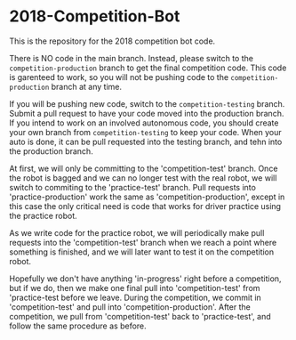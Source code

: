 # 2018-Competition-Bot

This is the repository for the 2018 competition bot code.

There is NO code in the main branch.
Instead, please switch to the `competition-production` branch to get the final competition code. This code is garenteed to work, so you will not be pushing code to the `competition-production` branch at any time.

If you will be pushing new code, switch to the `competition-testing` branch. Submit a pull request to have your code moved into the production branch. If you intend to work on an involved autonomous code, you should create your own branch from `competition-testing` to keep your code. When your auto is done, it can be pull requested into the testing branch, and tehn into the production branch.

At first, we will only be committing to the 'competition-test' branch. Once the robot is bagged and we can no longer test with the real robot, we will switch to commiting to the 'practice-test' branch. Pull requests into 'practice-production' work the same as 'competition-production', except in this case the only critical need is code that works for driver practice using the practice robot. 

As we write code for the practice robot, we will periodically make pull requests into the 'competition-test' branch when we reach a point where something is finished, and we will later want to test it on the competition robot.

Hopefully we don't have anything 'in-progress' right before a competition, but if we do, then we make one final pull into 'competition-test' from 'practice-test before we leave. During the competition, we commit in 'competition-test' and pull into 'competition-production'. After the competition, we pull from 'competition-test' back to 'practice-test', and follow the same procedure as before.
